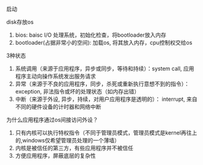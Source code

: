 启动

disk存放os
1. bios: baisc I/O 处理系统，初始化检查，将bootloader放入内存
2. bootloader(占据非常小的空间): 加载os, 将其放入内存，cpu控制权交给os


3种状态
1. 系统调用（来源于应用程序，异步或同步，等待和持续）：system call, 应用程序主动向操作系统发出服务请求
2. 异常（来源于不良的应用程序，同步，杀死或重新执行意想不到的指令）：exception, 非法指令或坏的处理状态（如内存出错）
3. 中断（来源于外设, 异步，持续，对用户应用程序是透明的）： interrupt, 来自不同的硬件设备的计时器和网络中断

为什么应用程序通过os间接访问外设？
1. 只有内核可以执行特权指令（不同于管理员模式，管理员模式是kernel再往上的,windows仅希望管理员处理的一个薄墙）
2. 内核是被信任的第三方，有些应用程序并不被信任
3. 方便应用程序，屏蔽底层的复杂性

